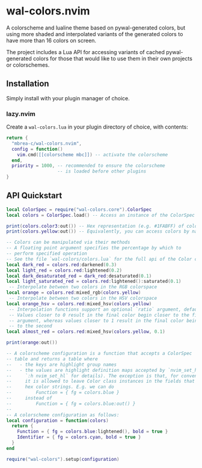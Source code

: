 # wal-colors.nvim

A colorscheme and lualine theme based on pywal-generated colors, but using
more shaded and interpolated variants of the generated colors to have more than
16 colors on screen.

The project includes a Lua API for accessing variants of cached pywal-generated colors for those that
would like to use them in their own projects or colorschemes.

## Installation

Simply install with your plugin manager of choice.

### lazy.nvim

Create a `wal-colors.lua` in your plugin directory of choice, with contents:

```lua
return {
  "mbrea-c/wal-colors.nvim",
  config = function()
    vim.cmd([[colorscheme mbc]]) -- activate the colorscheme
  end,
  priority = 1000, -- recommended to ensure the colorscheme
                   -- is loaded before other plugins
}
```

## API Quickstart

```lua
local ColorSpec = require("wal-colors.core").ColorSpec
local colors = ColorSpec.load() -- Access an instance of the ColorSpec table

print(colors.color3:out()) -- Hex representation (e.g. #1FABFF) of color 3
print(colors.yellow:out()) -- Equivalently, you can access colors by name

-- Colors can be manipulated via their methods
-- A floating point argument specifies the percentage by which to
-- perform specified operation
-- See the file `wal-colors/colors.lua` for the full api of the Color class
local dark_red = colors.red:darkened(0.3)
local light_red = colors.red:lightened(0.2)
local dark_desaturated_red = dark_red:desaturated(0.1)
local light_saturated_red = colors.red:lightened():saturated(0.1)
 -- Interpolate between two colors in the RGB colorspace
local orange = colors.red:mixed_rgb(colors.yellow)
 -- Interpolate between two colors in the HSV colorspace
local orange_hsv = colors.red:mixed_hsv(colors.yellow)
 -- Interpolation functions support an optional `ratio` argument, defaulting to 0.5
 -- Values closer to 0 result in the final color begin closer to the first color
 -- argument, whereas values closer to 1 result in the final color being closer
 -- to the second
local almost_red = colors.red:mixed_hsv(colors.yellow, 0.1)

print(orange:out())

-- A colorscheme configuration is a function that accepts a ColorSpec
-- table and returns a table where
--   - the keys are highlight group names
--   - the values are highlight definition maps accepted by `nvim_set_hl()` (see
--     `:h nvim_set_hl` for details). The exception is that, for convenience,
--     it is allowed to leave Color class instances in the fields that accept
--     hex color strings. E.g. we can do
--         Function = { fg = colors.blue }
--     instead of
--         Function = { fg = colors.blue:out() }
--
-- A colorscheme configuration as follows:
local configuration = function(colors)
  return {
    Function = { fg = colors.blue:lightened(), bold = true }
    Identifier = { fg = colors.cyan, bold = true }
  }
end

require("wal-colors").setup(configuration)
```
